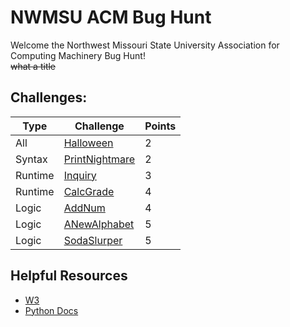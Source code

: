 # NWMSU ACM Bug Hunt
Welcome the Northwest Missouri State University Association for Computing Machinery Bug Hunt!<br>
~~what a title~~
## Challenges: 
|  **Type**  |  **Challenge**  |  **Points**  |
|---|---|---|
|  All  |  [Halloween](Halloween.md)  |  2  |
|  Syntax  |  [PrintNightmare](printNightmare.md)  |  2  |
|  Runtime  |  [Inquiry](inquiry.md)  |  3  | 
|  Runtime  |  [CalcGrade](CalcGrade.md)  |  4  |
|  Logic  |  [AddNum](addNum.md)  |  4  |
|  Logic  |  [ANewAlphabet](anewalphabet.md)  |  5  |
|  Logic  |  [SodaSlurper](SodaSlurper.md)  |  5  |
## Helpful Resources
- [W3](https://www.w3schools.com/python/)
- [Python Docs](https://docs.python.org/3/tutorial/index.html)
